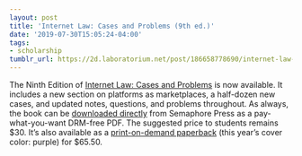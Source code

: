 ```yaml
---
layout: post
title: 'Internet Law: Cases and Problems (9th ed.)'
date: '2019-07-30T15:05:24-04:00'
tags:
- scholarship
tumblr_url: https://2d.laboratorium.net/post/186658778690/internet-law-cases-and-problems-9th-ed
---
```

The Ninth Edition of [Internet Law: Cases and Problems](https://internetcasebook.com) is now available. It includes a new section on platforms as marketplaces, a half-dozen new cases, and updated notes, questions, and problems throughout. As always, the book can be [downloaded directly](https://www.semaphorepress.com/InternetLaw_overview.html) from Semaphore Press as a pay-what-you-want DRM-free PDF. The suggested price to students remains $30. It’s also available as a [print-on-demand paperback](https://www.amazon.com/Internet-Law-Problems-James-Grimmelmann/dp/1943689091/) (this year’s cover color: purple) for $65.50.


